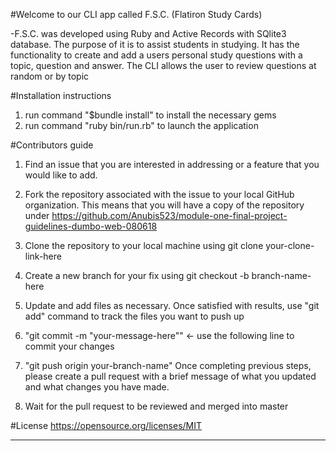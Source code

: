 #Welcome to our CLI app called F.S.C. (Flatiron Study Cards)

-F.S.C. was developed using Ruby and Active Records with SQlite3 database. The purpose of it is to assist students in studying. It has the functionality to create and add a users personal study questions with a topic, question and answer. The CLI allows the user to review questions at random or by topic

#Installation instructions
  1) run command "$bundle install" to install the necessary gems
  2) run command "ruby bin/run.rb" to launch the application

#Contributors guide
  1) Find an issue that you are interested in addressing or a feature that you would like to add.

  2) Fork the repository associated with the issue to your local GitHub organization. This means that you will have a copy of the repository under https://github.com/Anubis523/module-one-final-project-guidelines-dumbo-web-080618

  3) Clone the repository to your local machine using git clone your-clone-link-here

  4) Create a new branch for your fix using git checkout -b branch-name-here

  5) Update and add files as necessary. Once satisfied with results, use "git add" command to track the files you want to push up

  6) "git commit -m "your-message-here"" <- use the following line to commit your changes

  7) "git push origin your-branch-name" Once completing previous steps, please create a pull request with a brief message of what you updated and what changes you have made.

  8) Wait for the pull request to be reviewed and merged into master



#License
https://opensource.org/licenses/MIT




_________
